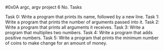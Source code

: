 #0x0A argc, argv project
6 No. Tasks

Task 0: Write a program that prints its name, followed by a new line.
Task 1: Write a program that prints the number of arguments passed into it.
Task 2: Write a program that prints all arguments it receives.
Task 3: Write a program that multiplies two numbers.
Task 4: Write a program that adds positive numbers.
Task 5: Write a program that prints the minimum number of coins to make 
	change for an amount of money.
